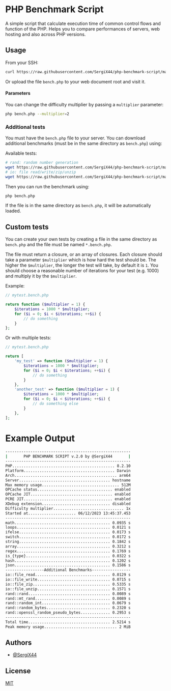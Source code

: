 # PHP Benchmark Script

A simple script that calculate execution time of common control flows
and function of the PHP. Helps you to compare performances of servers,
web hosting and also across PHP versions.

## Usage

From your SSH:

```sh
curl https://raw.githubusercontent.com/SergiX44/php-benchmark-script/master/bench.php | php
```

Or upload the file `bench.php` to your web document root and visit it.

#### Parameters

You can change the difficulty multiplier by passing a `multiplier` parameter:

```sh
php bench.php --multiplier=2
```

### Additional tests

You must have the `bench.php` file to your server.
You can download additional benchmarks (must be in the same directory as `bench.php`) using:

Available tests:
```sh
# rand: random number generation
wget https://raw.githubusercontent.com/SergiX44/php-benchmark-script/master/rand.bench.php
# io: file read/write/zip/unzip
wget https://raw.githubusercontent.com/SergiX44/php-benchmark-script/master/io.bench.php
```

Then you can run the benchmark using:

```sh
php bench.php
```

If the file is in the same directory as `bench.php`, it will be automatically loaded.

## Custom tests

You can create your own tests by creating a file in the same directory as `bench.php` and the file must be
named `*.bench.php`.

The file must return a closure, or an array of closures. Each closure should take a parameter `$multiplier` which is
how hard the test should be. The higher the `$multiplier`, the longer the test will take, by default it is `1`.
You should choose a reasonable number of iterations for your test (e.g. 1000) and multiply it by the `$multiplier`.

Example:

```php
// mytest.bench.php

return function ($multiplier = 1) {
    $iterations = 1000 * $multiplier;
    for ($i = 0; $i < $iterations; ++$i) {
        // do something
    }
};
```

Or with multiple tests:

```php
// mytest.bench.php

return [
    'my_test' => function ($multiplier = 1) {
        $iterations = 1000 * $multiplier;
        for ($i = 0; $i < $iterations; ++$i) {
            // do something
        }
    },
    'another_test' => function ($multiplier = 1) {
        $iterations = 1000 * $multiplier;
        for ($i = 0; $i < $iterations; ++$i) {
            // do something else
        }
    },
];
```

# Example Output

```sh
-------------------------------------------------------
|       PHP BENCHMARK SCRIPT v.2.0 by @SergiX44       |
-------------------------------------------------------
PHP............................................. 8.2.10
Platform........................................ Darwin
Arch............................................. arm64
Server........................................ hostname
Max memory usage.................................. 512M
OPCache status................................. enabled
OPCache JIT.................................... enabled
PCRE JIT....................................... enabled
XDebug extension.............................. disabled
Difficulty multiplier............................... 1x
Started at..................... 06/12/2023 13:45:37.453
-------------------------------------------------------
math.......................................... 0.0935 s
loops......................................... 0.0121 s
ifelse........................................ 0.0173 s
switch........................................ 0.0172 s
string........................................ 0.1842 s
array......................................... 0.3212 s
regex......................................... 0.1769 s
is_{type}..................................... 0.0322 s
hash.......................................... 0.1202 s
json.......................................... 0.1586 s
-----------------Additional Benchmarks-----------------
io::file_read................................. 0.0129 s
io::file_write................................ 0.0715 s
io::file_zip.................................. 0.5335 s
io::file_unzip................................ 0.1571 s
rand::rand.................................... 0.0089 s
rand::mt_rand................................. 0.0089 s
rand::random_int.............................. 0.0679 s
rand::random_bytes............................ 0.2320 s
rand::openssl_random_pseudo_bytes............. 0.2953 s
-------------------------------------------------------
Total time.................................... 2.5214 s
Peak memory usage................................ 2 MiB
```

## Authors

- [@SergiX44](https://www.github.com/SergiX44)

## License

[MIT](https://choosealicense.com/licenses/mit/)
